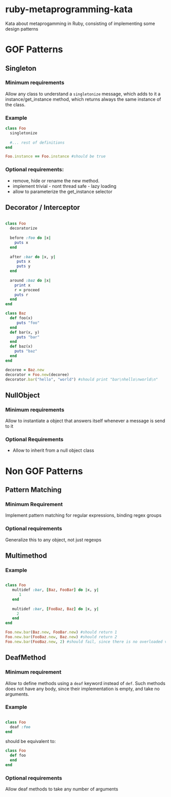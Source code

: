 ruby-metaprogramming-kata
=========================

Kata about metaprogamming in Ruby, consisting of implementing some design patterns

# GOF Patterns

## Singleton 

### Minimum requirements

Allow any class to understand a ```singletonize``` message, which adds to it a instance/get_instance method, which returns always the same instance of the class. 

### Example

```ruby
class Foo
  singletonize
  
  #... rest of definitions
end

Foo.instance == Foo.instance #should be true
```

### Optional requirements: 
  * remove, hide or rename the new method. 
  * implement trivial - nont thread safe - lazy loading
  * allow to parameterize the get_instance selector

## Decorator / Interceptor

```ruby

class Foo
  decoratorize
  
  before :foo do |x|
    puts x
  end
  
  after :bar do |x, y|
     puts x
     puts y
  end
  
  around :baz do |x|
    print x
    r = proceed
    puts r
  end
end

class Baz
  def foo(x)    
     puts "foo"
  end
  def bar(x, y)
     puts "bar"
  end
  def baz(x)
    puts "baz"
  end  
end

decoree = Baz.new
decorator = Foo.new(decoree)
decorator.bar("hello", "world") #should print "bar\nhello\nworld\n"
```

## NullObject 

### Minimum requirements

Allow to instantiate a object that answers itself whenever a message is send to it

### Optional Requirements
  * Allow to inherit from a null object class

# Non GOF Patterns

## Pattern Matching

### Minimum Requirement

Implement pattern matching for regular expressions, binding regex groups

### Optional requirements

Generalize this to any object, not just regexps

## Multimethod

### Example

```ruby

class Foo
   multidef :bar, [Baz, FooBar] do |x, y| 
      1
   end
   
   multidef :bar, [FooBaz, Baz] do |x, y|
     2
   end
end

Foo.new.bar(Baz.new, FooBar.new) #should return 1
Foo.new.bar(FooBaz.new, Baz.new) #should return 2
Foo.new.bar(FooBaz.new, 2) #should fail, since there is no overloaded version of method bar for Number as second argument

```



## DeafMethod 

### Minimum requirement

Allow to define methods using a ```deaf``` keyword instead of ```def```. Such methods does not have any body, since their implementation is empty, and take no arguments.

### Example
     
```ruby

class Foo
  deaf :foo
end

```

should be equivalent to:

```ruby
class Foo
  def foo
  end
end
```
   
### Optional requirements

Allow deaf methods to take any number of arguments
  
